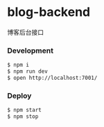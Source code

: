 # blog-backend

博客后台接口

### Development
```bash
$ npm i
$ npm run dev
$ open http://localhost:7001/
```

### Deploy

```bash
$ npm start
$ npm stop
```